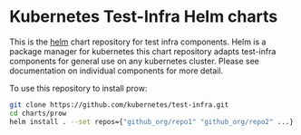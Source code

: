 
# Kubernetes Test-Infra Helm charts

This is the [helm](https://github.com/kubernetes/helm) chart repository for test infra components. Helm is a package manager for kubernetes  this chart repository adapts test-infra components for general use on any kubernetes cluster. Please see documentation on individual components for more detail.

To use this repository to install prow:

```bash
git clone https://github.com/kubernetes/test-infra.git
cd charts/prow
helm install . --set repos={"github_org/repo1" "github_org/repo2" ...}
```

